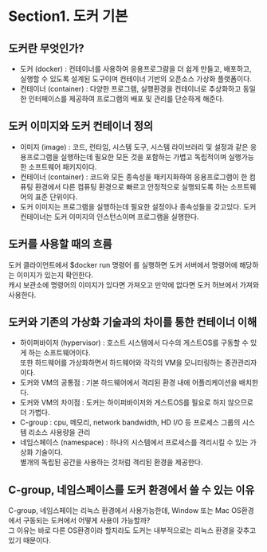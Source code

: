 # Section1. 도커 기본
## 도커란 무엇인가?
- 도커 (docker) : 컨테이너를 사용하여 응용프로그럄을 더 쉽게 만들고, 배포하고, 실행할 수 있도록 설계된 도구이며 
컨테이너 기반의 오픈소스 가상화 플랫폼이다.  
- 컨테이너 (container) : 다양한 프로그램, 실행환경을 컨테이너로 추상화하고 동일한 인터페이스를 제공하여
프로그램의 배포 및 관리를 단순하게 해준다.  
## 도커 이미지와 도커 컨테이너 정의
- 이미지 (image) : 코드, 런타임, 시스템 도구, 시스템 라이브러리 및 설정과 같은 응용프로그램을 실행하는데 필요한 
모든 것을 포함하는 가볍고 독립적이며 실행가능한 소프트웨어 패키지이다.  
- 컨테이너 (container) : 코드와 모든 종속성을 패키지화하여 응용프로그램이 한 컴퓨팅 환경에서 다른 컴퓨팅 환경으로 
빠르고 안정적으로 실행되도록 하는 소프트웨어의 표준 단위이다.  
- 도커 이미지는 프로그램을 실행하는데 필요한 설정이나 종속성들을 갖고있다. 도커 컨테이너는 도커 이미지의 인스턴스이며 프로그램을 실행한다.
## 도커를 사용할 때의 흐름
도커 클라이언트에서 $docker run 명령어 를 실행하면 도커 서버에서 명령어에 해당하는 이미지가 있는지 확인한다.  
캐시 보관소에 명령어의 이미지가 있다면 가져오고 만약에 없다면 도커 허브에서 가져와 사용한다.  
## 도커와 기존의 가상화 기술과의 차이를 통한 컨테이너 이해
- 하이퍼바이저 (hypervisor) : 호스트 시스템에서 다수의 게스트OS를 구동할 수 있게 하는 소프트웨어이다.  
또한 하드웨어를 가상화하면서 하드웨어와 각각의 VM을 모니터링하는 중관관리자이다.  
- 도커와 VM의 공통점 : 기본 하드웨어에서 격리된 환경 내에 어플리케이션을 배치한다.  
- 도커와 VM의 차이점 : 도커는 하이퍼바이저와 게스트OS를 필요로 하지 않으므로 더 가볍다.  
- C-group : cpu, 메모리, network bandwidth, HD I/O 등 프로세스 그룹의 시스템 리소스 사용량을 관리  
- 네임스페이스 (namespace) : 하나의 시스템에서 프로세스를 격리시킬 수 있는 가상화 기술이다.  
별개의 독립된 공간을 사용하는 것처럼 격리된 환경을 제공한다.  
## C-group, 네임스페이스를 도커 환경에서 쓸 수 있는 이유
C-group, 네임스페이는 리눅스 환경에서 사용가능한데, Window 또는 Mac OS환경에서 구동되는 도커에서 어떻게 사용이 가능할까?  
그 이유는 바로 다른 OS환경이라 할지라도 도커는 내부적으로는 리눅스 환경을 갖추고 있기 때문이다.  